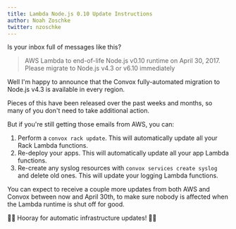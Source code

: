 ```yaml
---
title: Lambda Node.js 0.10 Update Instructions
author: Noah Zoschke
twitter: nzoschke
---
```


Is your inbox full of messages like this?

> AWS Lambda to end-of-life Node.js v0.10 runtime on April 30, 2017. Please migrate to Node.js v4.3 or v6.10 immediately

Well I'm happy to announce that the Convox fully-automated migration to Node.js v4.3 is available in every region.

Pieces of this have been released over the past weeks and months, so many of you don't need to take additional action.

But if you're still getting those emails from AWS, you can:

1. Perform a `convox rack update`. This will automatically update all your Rack Lambda functions.
2. Re-deploy your apps. This will automatically update all your app Lambda functions.
3. Re-create any syslog resources with `convox services create syslog` and delete old ones. This will update your logging Lambda functions.

You can expect to receive a couple more updates from both AWS and Convox between now and April 30th, to make sure nobody is affected when the Lambda runtime is shut off for good.

🎉🎉 Hooray for automatic infrastructure updates! 🎉🎉
